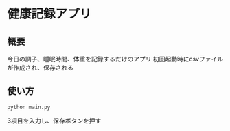 # 健康記録アプリ
## 概要
今日の調子、睡眠時間、体重を記録するだけのアプリ
初回起動時にcsvファイルが作成され、保存される

## 使い方
```
python main.py
```
3項目を入力し、保存ボタンを押す
